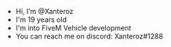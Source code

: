 - Hi, I’m @Xanteroz
- I'm 19 years old
- I'm into FiveM Vehicle development
- You can reach me on discord: Xanteroz#1288

